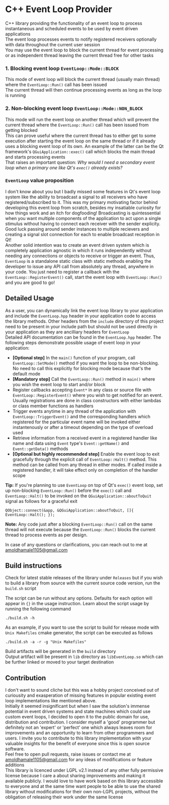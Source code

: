 # C++ Event Loop Provider
C++ library providing the functionality of an event loop to process instantaneous and scheduled events to be used by event driven applications  
The event loop processes events to notify registered receivers optionally with data throughout the current user session   
You may use the event loop to block the current thread for event processing or as independent thread leaving the current thread free for other tasks  

### 1. Blocking event loop `EventLoop::Mode::BLOCK`
This mode of event loop will block the current thread (usually main thread) where the `EventLoop::Run()` call has been issued  
The current thread will then continue processing events as long as the loop is running   

### 2. Non-blocking event loop `EventLoop::Mode::NON_BLOCK`
This mode will run the event loop on another thread which will prevent the current thread where the `EventLoop::Run()` call has been issued from getting blocked  
This can prove useful where the current thread has to either get to some execution after starting the event loop on the same thread or if it already uses a blocking event loop of its own. An example of the latter can be the Qt framework's `QGuiApplication::exec()` call which blocks the main thread and starts processing events  
That raises an important question: *Why would I need a secondary event loop when a primary one like Qt's `exec()` already exists?*

### `EventLoop` value proposition 
I don't know about you but I badly missed some features in Qt's event loop system like the ability to broadcast a signal to all receivers who have registered/subscribed to it. This was my primary motivating factor behind developing this event loop from scratch, besides my insatiable curiosity for how things work and an itch for dogfooding!
Broadcasting is quintessential when you want multiple components of the application to act upon a single stimulus without having to connect each receiver with the sender explicity. Good luck passing around sender instances to multiple recievers and creating a signal slot connection for each to enable broadcast reception in Qt!    
Another solid intention was to create an event driven system which is completely application agnostic in which it runs independently without needing any connections or objects to receive or trigger an event. Thus, `EventLoop` is a standalone static class with static methods enabling the developer to issue any API call from absolutely any thread, anywhere in your code. You just need to register a callback with the `EventLoop::RegisterEvent()` call, start the event loop with `EventLoop::Run()` and you are good to go!

## Detailed Usage
As a user, you can dynamically link the event loop library to your application and include the `EventLoop.hpp` header in your application code to access the library methods. Other headers from the `include` directory of this project need to be present in your include path but should not be used directly in your application as they are ancilliary headers for `EventLoop`  
Detailed API documentation can be found in the `EventLoop.hpp` header. The following steps demonstrate possible usage of event loop in your application:  
- **[Optional step]** In the `main()` function of your program, call `EventLoop::SetMode()` method if you want the loop to be non-blocking. No need to call this explicitly for blocking mode because that's the default mode  
- **[Mandatory step]** Call the `EventLoop::Run()` method in `main()` where you wish the event loop to start and/or block  
- Register callbacks accepting `Event*` in any class or source file with `EventLoop::RegisterEvent()` where you wish to get notified for an event. Usually registrations are done in class constructors with either lambdas or class member functions as handlers  
- Trigger events anytime in any thread of the application with `EventLoop::TriggerEvent()` and the corresponding handlers which registered for the particular event name will be invoked either instantenously or after a timeout depending on the type of overload used  
- Retrieve information from a received event in a registered handler like name and data using `Event` type's `Event::getName()` and `Event::getData()` methods  
- **[Optional but highly recommended step]** Enable the event loop to exit gracefully through the explicit call of `EventLoop::Halt()` method. This method can be called from any thread in either modes. If called inside a registered handler, it will take effect only on completion of the handler scope  

**Tip:** If you're planning to use `EventLoop` on top of Qt's `exec()` event loop, set up non-blocking `EventLoop::Run()` before the `exec()` call and `EventLoop::Halt()` to be invoked on the `QGuiApplication::aboutToQuit` signal as follows for a graceful exit
```
QObject::connect(&app, &QGuiApplication::aboutToQuit, []{ EventLoop::Halt(); });
```
**Note:** Any code just after a blocking `EventLoop::Run()` call on the same thread will not execute because the `EventLoop::Run()` blocks the current thread to process events as per design.  

In case of any questions or clarifications, you can reach out to me at amoldhamale1105@gmail.com  

## Build instructions
Check for latest stable releases of the library under `Releases` but if you wish to build a library from source with the current source code version, run the `build.sh` script  

The script can be run without any options. Defaults for each option will appear in `{}` in the usage instruction. Learn about the script usage by running the following command
```
./build.sh -h
```
As an example, if you want to use the script to build for release mode with `Unix Makefiles` cmake generator, the script can be executed as follows
```
./build.sh -a -r -g "Unix Makefiles"
```
Build artifacts will be generated in the `build` directory  
Output artifact will be present in `lib` directory as `libEventLoop.so` which can be further linked or moved to your target destination  

## Contribution
I don't want to sound cliche but this was a hobby project conceived out of curiousity and exasperation of missing features in popular existing event loop implementations like mentioned above.  
Initially it seemed insignificant but when I saw the solution's immense potential in event driven systems and state machines which could use custom event loops, I decided to open it to the public domain for use, distribution and contribution. I consider myself a 'good' programmer but definitely not an 'expert' or 'perfect' one which always leaves room for improvements and an opportunity to learn from other programmers and users. I invite you to contribute to this library implementation with your valuable insights for the benefit of everyone since this is open source software.  
Feel free to open pull requests, raise issues or contact me at amoldhamale1105@gmail.com for any ideas of modifications or feature additions  
This library is licenced under LGPL v2.1 instead of any other fully permissive license because I care a about sharing improvements and making it available publicly. I would love to have work based on this library accessible to everyone and at the same time want people to be able to use the shared library without modifications for their own non-LGPL projects, without the obligation of releasing their work under the same license  